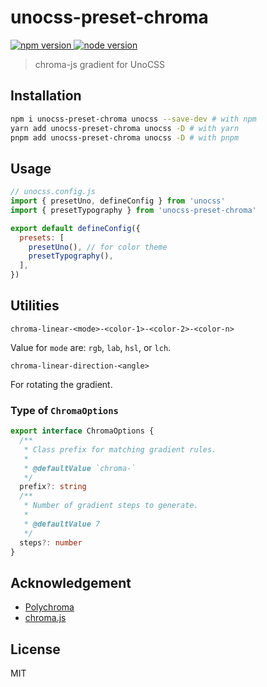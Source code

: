 # unocss-preset-chroma

<p>
  <a href="https://npmjs.com/package/unocss-preset-chroma" target="_blank" rel="noopener noreferrer">
    <img src="https://img.shields.io/npm/v/unocss-preset-chroma" alt="npm version">
  </a>
  <a href="https://nodejs.org/en/about/releases/" target="_blank" rel="noopener noreferrer">
    <img src="https://img.shields.io/node/v/unocss-preset-chroma" alt="node version">
  </a>
</p>

> chroma-js gradient for UnoCSS

## Installation

```sh
npm i unocss-preset-chroma unocss --save-dev # with npm
yarn add unocss-preset-chroma unocss -D # with yarn
pnpm add unocss-preset-chroma unocss -D # with pnpm
```

## Usage

```js
// unocss.config.js
import { presetUno, defineConfig } from 'unocss'
import { presetTypography } from 'unocss-preset-chroma'

export default defineConfig({
  presets: [
    presetUno(), // for color theme
    presetTypography(),
  ],
})
```

## Utilities

`chroma-linear-<mode>-<color-1>-<color-2>-<color-n>`

Value for `mode` are: `rgb`, `lab`, `hsl`, or `lch`.

`chroma-linear-direction-<angle>`

For rotating the gradient.

### Type of `ChromaOptions`

```ts
export interface ChromaOptions {
  /**
   * Class prefix for matching gradient rules.
   *
   * @defaultValue `chroma-`
   */
  prefix?: string
  /**
   * Number of gradient steps to generate.
   *
   * @defaultValue 7
   */
  steps?: number
}
```

## Acknowledgement

- [Polychroma](https://polychroma.app/)
- [chroma.js](https://vis4.net/chromajs/)

## License

MIT
